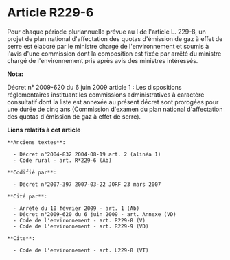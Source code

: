 # Article R229-6

Pour chaque période pluriannuelle prévue au I de l'article L. 229-8, un projet de plan national d'affectation des quotas
d'émission de gaz à effet de serre est élaboré par le ministre chargé de l'environnement et soumis à l'avis d'une commission
dont la composition est fixée par arrêté du ministre chargé de l'environnement pris après avis des ministres intéressés.

**Nota:**

Décret n° 2009-620 du 6 juin 2009 article 1 : Les dispositions réglementaires instituant les commissions administratives à
caractère consultatif dont la liste est annexée au présent décret sont prorogées pour une durée de cinq ans (Commission
d'examen du plan national d'affectation des quotas d'émission de gaz à effet de serre).

**Liens relatifs à cet article**

	**Anciens textes**:

	  - Décret n°2004-832 2004-08-19 art. 2 (alinéa 1)
	  - Code rural - art. R*229-6 (Ab)

	**Codifié par**:

	  - Décret n°2007-397 2007-03-22 JORF 23 mars 2007

	**Cité par**:

	  - Arrêté du 10 février 2009 - art. 1 (Ab)
	  - Décret n°2009-620 du 6 juin 2009 - art. Annexe (VD)
	  - Code de l'environnement - art. R229-8 (V)
	  - Code de l'environnement - art. R229-9 (VD)

	**Cite**:

	  - Code de l'environnement - art. L229-8 (VT)
